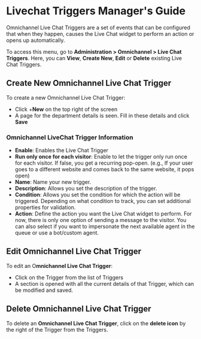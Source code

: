 # Livechat Triggers Manager's Guide

Omnichannel Live Chat Triggers are a set of events that can be configured that when they happen, causes the Live Chat widget to perform an action or opens up automatically.

To access this menu, go to **Administration > Omnichannel > Live Chat Triggers**. Here, you can **View**, **Create New**, **Edit** or **Delete** existing Live Chat Triggers.

## Create New Omnichannel Live Chat Trigger

To create a new Omnichannel Live Chat Trigger:

* Click +**New** on the top right of the screen
* A page for the department details is seen. Fill in these details and click **Save**

### Omnichannel LiveChat Trigger Information

* **Enable**: Enables the Live Chat Trigger
* **Run only once for each visitor**: Enable to let the trigger only run once for each visitor. If false, you get a recurring pop-open. (e.g., If your user goes to a different website and comes back to the same website, it pops open)
* **Name**: Name your new trigger.
* **Description**: Allows you set the description of the trigger.
* **Condition**: Allows you set the condition for which the action will be triggered. Depending on what condition to track, you can set additional properties for validation.
* **Action**: Define the action you want the Live Chat widget to perform. For now, there is only one option of sending a message to the visitor. You can also select if you want to impersonate the next available agent in the queue or use a bot/custom agent.

## Edit Omnichannel Live Chat Trigger

To edit an O**mnichannel Live Chat Trigger**:

* Click on the Trigger from the list of Triggers
* A section is opened with all the current details of that Trigger, which can be modified and saved.

## Delete Omnichannel Live Chat Trigger

To delete an **Omnichannel Live Chat Trigger**, click on the **delete icon** by the right of the Trigger from the Triggers.
